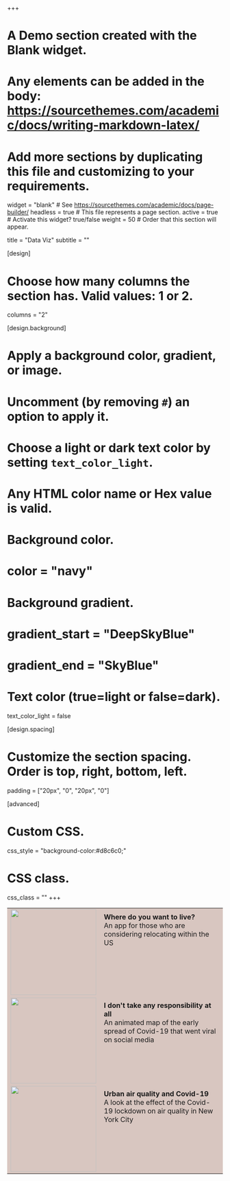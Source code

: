+++
# A Demo section created with the Blank widget.
# Any elements can be added in the body: https://sourcethemes.com/academic/docs/writing-markdown-latex/
# Add more sections by duplicating this file and customizing to your requirements.

widget = "blank"  # See https://sourcethemes.com/academic/docs/page-builder/
headless = true  # This file represents a page section.
active = true  # Activate this widget? true/false
weight = 50  # Order that this section will appear.

title = "Data Viz"
subtitle = ""

[design]
  # Choose how many columns the section has. Valid values: 1 or 2.
  columns = "2"

[design.background]
  # Apply a background color, gradient, or image.
  #   Uncomment (by removing `#`) an option to apply it.
  #   Choose a light or dark text color by setting `text_color_light`.
  #   Any HTML color name or Hex value is valid.

  # Background color.
  # color = "navy"
  
  # Background gradient.
  # gradient_start = "DeepSkyBlue"
  # gradient_end = "SkyBlue"


  # Text color (true=light or false=dark).
  text_color_light = false

[design.spacing]
  # Customize the section spacing. Order is top, right, bottom, left.
  padding = ["20px", "0", "20px", "0"]

[advanced]
 # Custom CSS. 
 css_style = "background-color:#d8c6c0;"
 
 # CSS class.
 css_class = ""
+++

<table style="width:100%; border: 0px solid black;background-color:#d8c6c0 !Important;" >
  <tr style="background-color:#d8c6c0 !Important;">
    <td width="200"><a href="https://www.joemitchellnelson.com/dataviz"><img src="https://www.joemitchellnelson.com/img/websitethumbnail1.png" width="200"></a></td>
    <td style="text-align:left;vertical-align:top;border: 0px solid black; padding:10px;"><strong>Where do you want to live?</strong><br>An app for those who are considering relocating within the US</td>
  </tr>
  <tr style="background-color:#d8c6c0 !Important;">
    <td width="200"><a href="https://www.joemitchellnelson.com/dataviz"><img src="https://www.joemitchellnelson.com/img/websitethumbnail2.png" width="200"></a></td>
    <td style="text-align:left;vertical-align:top;border: 0px solid black; padding:10px;"><strong>I don't take any responsibility at all</strong><br>An animated map of the early spread of Covid-19 that went viral on social media</td>
  </tr>
    <tr style="background-color:#d8c6c0 !Important;">
    <td width="200"><a href="https://www.joemitchellnelson.com/dataviz"><img src="https://www.joemitchellnelson.com/img/websitethumbnail3.png" width="200"></a></td>
    <td style="text-align:left;vertical-align:top;border: 0px solid black; padding:10px;"><strong>Urban air quality and Covid-19</strong><br>A look at the effect of the Covid-19 lockdown on air quality in New York City</td>
  </tr>
</table>
